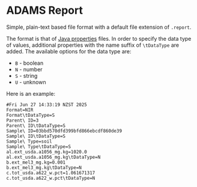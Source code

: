 # ADAMS Report

Simple, plain-text based file format with a default file extension of `.report`.

The format is that of [Java properties](https://en.wikipedia.org/wiki/.properties) files.
In order to specify the data type of values, additional properties with the name 
suffix of `\tDataType` are added. The available options for the data type are:

* `B` - boolean
* `N` - number
* `S` - string
* `U` - unknown

Here is an example:

```
#Fri Jun 27 14:33:19 NZST 2025
Format=NIR
Format\tDataType=S
Parent\ ID=3
Parent\ ID\tDataType=S
Sample\ ID=03bbd570dfd399bfd866ebcdf860de39
Sample\ ID\tDataType=S
Sample\ Type=soil
Sample\ Type\tDataType=S
al.ext_usda.a1056_mg.kg=1020.0
al.ext_usda.a1056_mg.kg\tDataType=N
b.ext_mel3_mg.kg=0.001
b.ext_mel3_mg.kg\tDataType=N
c.tot_usda.a622_w.pct=1.061671317
c.tot_usda.a622_w.pct\tDataType=N
```

